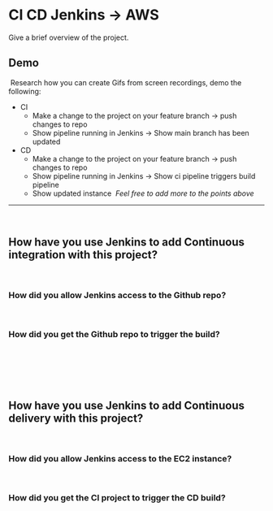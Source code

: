# CI CD Jenkins -> AWS

Give a brief overview of the project.

## Demo

​
Research how you can create Gifs from screen recordings, demo the following:
​

- CI
  - Make a change to the project on your feature branch -> push changes to repo
  - Show pipeline running in Jenkins -> Show main branch has been updated
- CD
  - Make a change to the project on your feature branch -> push changes to repo
  - Show pipeline running in Jenkins -> Show ci pipeline triggers build pipeline
  - Show updated instance
    ​
    _Feel free to add more to the points above_
    ​

---

​

## How have you use Jenkins to add Continuous integration with this project?

​

### How did you allow Jenkins access to the Github repo?

​

### How did you get the Github repo to trigger the build?

## ​

​

## How have you use Jenkins to add Continuous delivery with this project?

​

### How did you allow Jenkins access to the EC2 instance?

​

### How did you get the CI project to trigger the CD build?

​
